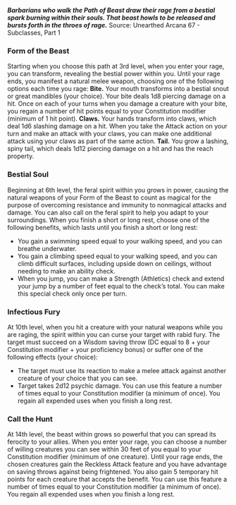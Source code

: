 ***Barbarians who walk the Path of Beast draw their rage from a bestial spark burning within their souls. That beast howls to be released and bursts forth in the throes of rage.***
Source: Unearthed Arcana 67 - Subclasses, Part 1
### Form of the Beast
Starting when you choose this path at 3rd level, when you enter your rage, you can transform, revealing the bestial power within you. Until your rage ends, you manifest a natural melee weapon, choosing one of the following options each time you rage:
**Bite.** Your mouth transforms into a bestial snout or great mandibles (your choice). Your bite deals 1d8 piercing damage on a hit. Once on each of your turns when you damage a creature with your bite, you regain a number of hit points equal to your Constitution modifier (minimum of 1 hit point).
**Claws.** Your hands transform into claws, which deal 1d6 slashing damage on a hit. When you take the Attack action on your turn and make an attack with your claws, you can make one additional attack using your claws as part of the same action.
**Tail.** You grow a lashing, spiny tail, which deals 1d12 piercing damage on a hit and has the reach property.
### Bestial Soul
Beginning at 6th level, the feral spirit within you grows in power, causing the natural weapons of your Form of the Beast to count as magical for the purpose of overcoming resistance and immunity to nonmagical attacks and damage.
You can also call on the feral spirit to help you adapt to your surroundings. When you finish a short or long rest, choose one of the following benefits, which lasts until you finish a short or long rest:
* You gain a swimming speed equal to your walking speed, and you can breathe underwater.
* You gain a climbing speed equal to your walking speed, and you can climb difficult surfaces, including upside down on ceilings, without needing to make an ability check.
* When you jump, you can make a Strength (Athletics) check and extend your jump by a number of feet equal to the check’s total. You can make this special check only once per turn.
### Infectious Fury
At 10th level, when you hit a creature with your natural weapons while you are raging, the spirit within you can curse your target with rabid fury. The target must succeed on a Wisdom saving throw (DC equal to 8 + your Constitution modifier + your proficiency bonus) or suffer one of the following effects (your choice):
* The target must use its reaction to make a melee attack against another creature of your choice that you can see.
* Target takes 2d12 psychic damage.
You can use this feature a number of times equal to your Constitution modifier (a minimum of once). You regain all expended uses when you finish a long rest.
### Call the Hunt
At 14th level, the beast within grows so powerful that you can spread its ferocity to your allies. When you enter your rage, you can choose a number of willing creatures you can see within 30 feet of you equal to your Constitution modifier (minimum of one creature). Until your rage ends, the chosen creatures gain the Reckless Attack feature and you have advantage on saving throws against being frightened. You also gain 5 temporary hit points for each creature that accepts the benefit.
You can use this feature a number of times equal to your Constitution modifier (a minimum of once). You regain all expended uses when you finish a long rest.